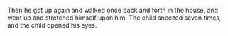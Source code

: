 Then he got up again and walked once back and forth in the house, and went up and stretched himself upon him. The child sneezed seven times, and the child opened his eyes.
